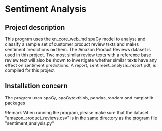# Sentiment Analysis

## Project description
This program uses the en_core_web_md spaCy model to analyse and classify a sample set of customer product review texts and makes sentiment predictions on them. The Amazon Product Reviews dataset is used in this project. Two most similar review texts with a reference base review text will also be shown to investigate whether similar texts have any effect on sentiment predictions. A report, sentiment_analysis_report.pdf, is compiled for this project.

## Installation concern
The program uses spaCy, spaCytextblob, pandas, random and matplotlib packages

!Remark
When running the program, please make sure that the dataset "amazon_product_reviews.csv" is in the same directory as the program file "sentiment_analysis.py"

